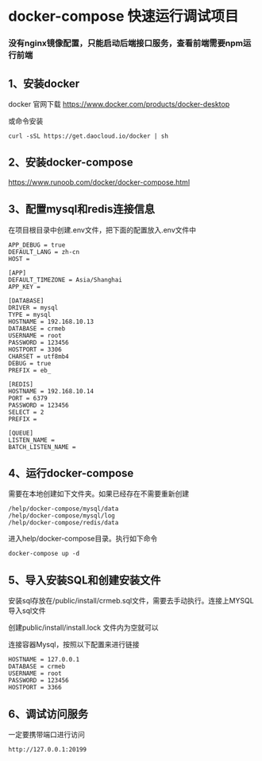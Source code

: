 # docker-compose 快速运行调试项目

### 没有nginx镜像配置，只能启动后端接口服务，查看前端需要npm运行前端

## 1、安装docker
docker 官网下载
https://www.docker.com/products/docker-desktop

或命令安装
```
curl -sSL https://get.daocloud.io/docker | sh
```
## 2、安装docker-compose
https://www.runoob.com/docker/docker-compose.html

## 3、配置mysql和redis连接信息

在项目根目录中创建.env文件，把下面的配置放入.env文件中
```phpregexp
APP_DEBUG = true
DEFAULT_LANG = zh-cn
HOST =

[APP]
DEFAULT_TIMEZONE = Asia/Shanghai
APP_KEY =

[DATABASE]
DRIVER = mysql
TYPE = mysql
HOSTNAME = 192.168.10.13
DATABASE = crmeb
USERNAME = root
PASSWORD = 123456
HOSTPORT = 3306
CHARSET = utf8mb4
DEBUG = true
PREFIX = eb_

[REDIS]
HOSTNAME = 192.168.10.14
PORT = 6379
PASSWORD = 123456
SELECT = 2
PREFIX =

[QUEUE]
LISTEN_NAME =
BATCH_LISTEN_NAME =

```

## 4、运行docker-compose

需要在本地创建如下文件夹。如果已经存在不需要重新创建

```phpregexp
/help/docker-compose/mysql/data
/help/docker-compose/mysql/log
/help/docker-compose/redis/data
```

进入help/docker-compose目录。执行如下命令

```
docker-compose up -d
```

## 5、导入安装SQL和创建安装文件

安装sql存放在/public/install/crmeb.sql文件，需要去手动执行。连接上MYSQL导入sql文件

创建public/install/install.lock 文件内为空就可以

连接容器Mysql，按照以下配置来进行链接
```phpregexp
HOSTNAME = 127.0.0.1
DATABASE = crmeb
USERNAME = root
PASSWORD = 123456
HOSTPORT = 3366
```

## 6、调试访问服务

一定要携带端口进行访问
```phpregexp
http://127.0.0.1:20199
```
